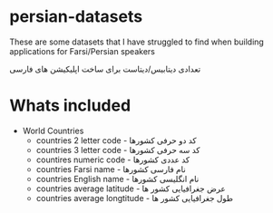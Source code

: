 # persian-datasets

These are some datasets that I have struggled to find when building applications for Farsi/Persian speakers

تعدادی دیتابیس/دیتاست برای ساخت اپلیکیشن های فارسی

# Whats included
- World Countries
  - countries 2 letter code - کد دو حرفی کشورها
  - countries 3 letter code - کد سه حرفی کشورها
  - countires numeric code - کد عددی کشورها
  - countries Farsi name - نام فارسی کشورها
  - countries English name - نام انگلیسی کشورها
  - countries average latitude - عرض جغرافیایی کشور ها
  - countries average longtitude - طول جغرافیایی کشور ها
